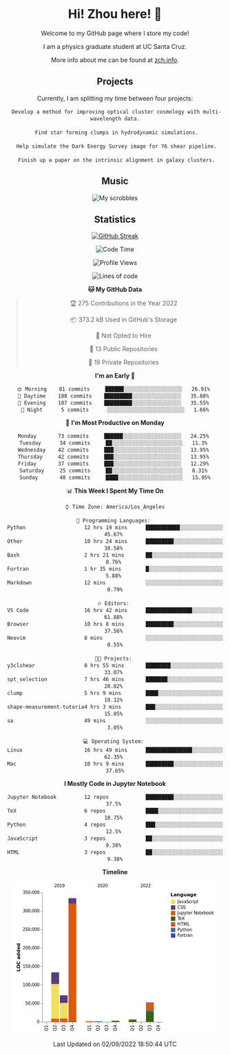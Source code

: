 <div align="center">
<h1> Hi! Zhou here! 👋 </h1>


Welcome to my GitHub page where I store my code! 

I am a physics graduate student at UC Santa Cruz. 

More info about me can be found at [zch.info](www.zch.info).

## Projects

Currently, I am splitting my time between four projects:
```
 Develop a method for improving optical cluster cosmology with multi-wavelength data.
 
 Find star forming clumps in hydrodynamic simulations.
 
 Help simulate the Dark Energy Survey image for Y6 shear pipeline.
 
 Finish up a paper on the intrinsic alignment in galaxy clusters.
```

## Music
![My scrobbles](https://lastfm-recently-played.vercel.app/api?user=zchvsre)


## Statistics

[![GitHub Streak](https://github-readme-streak-stats.herokuapp.com/?user=zhouconghao&theme=highcontrast)](https://git.io/streak-stats)

<!--START_SECTION:waka-->
![Code Time](http://img.shields.io/badge/Code%20Time-295%20hrs%202%20mins-blue)

![Profile Views](http://img.shields.io/badge/Profile%20Views-9-blue)

![Lines of code](https://img.shields.io/badge/From%20Hello%20World%20I%27ve%20Written-605%20Thousand%20lines%20of%20code-blue)

**🐱 My GitHub Data** 

> 🏆 275 Contributions in the Year 2022
 > 
> 📦 373.2 kB Used in GitHub's Storage 
 > 
> 🚫 Not Opted to Hire
 > 
> 📜 13 Public Repositories 
 > 
> 🔑 19 Private Repositories  
 > 
**I'm an Early 🐤** 

```text
🌞 Morning    81 commits     ██████░░░░░░░░░░░░░░░░░░░   26.91% 
🌆 Daytime    108 commits    █████████░░░░░░░░░░░░░░░░   35.88% 
🌃 Evening    107 commits    █████████░░░░░░░░░░░░░░░░   35.55% 
🌙 Night      5 commits      ░░░░░░░░░░░░░░░░░░░░░░░░░   1.66%

```
📅 **I'm Most Productive on Monday** 

```text
Monday       73 commits     ██████░░░░░░░░░░░░░░░░░░░   24.25% 
Tuesday      34 commits     ██░░░░░░░░░░░░░░░░░░░░░░░   11.3% 
Wednesday    42 commits     ███░░░░░░░░░░░░░░░░░░░░░░   13.95% 
Thursday     42 commits     ███░░░░░░░░░░░░░░░░░░░░░░   13.95% 
Friday       37 commits     ███░░░░░░░░░░░░░░░░░░░░░░   12.29% 
Saturday     25 commits     ██░░░░░░░░░░░░░░░░░░░░░░░   8.31% 
Sunday       48 commits     ████░░░░░░░░░░░░░░░░░░░░░   15.95%

```


📊 **This Week I Spent My Time On** 

```text
⌚︎ Time Zone: America/Los_Angeles

💬 Programming Languages: 
Python                   12 hrs 19 mins      ███████████░░░░░░░░░░░░░░   45.67% 
Other                    10 hrs 24 mins      █████████░░░░░░░░░░░░░░░░   38.58% 
Bash                     2 hrs 21 mins       ██░░░░░░░░░░░░░░░░░░░░░░░   8.76% 
Fortran                  1 hr 35 mins        █░░░░░░░░░░░░░░░░░░░░░░░░   5.88% 
Markdown                 12 mins             ░░░░░░░░░░░░░░░░░░░░░░░░░   0.79%

🔥 Editors: 
VS Code                  16 hrs 42 mins      ███████████████░░░░░░░░░░   61.88% 
Browser                  10 hrs 8 mins       █████████░░░░░░░░░░░░░░░░   37.56% 
Neovim                   8 mins              ░░░░░░░░░░░░░░░░░░░░░░░░░   0.55%

🐱‍💻 Projects: 
y3clshear                8 hrs 55 mins       ████████░░░░░░░░░░░░░░░░░   33.07% 
spt_selection            7 hrs 46 mins       ███████░░░░░░░░░░░░░░░░░░   28.82% 
clump                    5 hrs 9 mins        ████░░░░░░░░░░░░░░░░░░░░░   19.12% 
shape-measurement-tutoria4 hrs 3 mins        ███░░░░░░░░░░░░░░░░░░░░░░   15.05% 
sa                       49 mins             ░░░░░░░░░░░░░░░░░░░░░░░░░   3.05%

💻 Operating System: 
Linux                    16 hrs 49 mins      ███████████████░░░░░░░░░░   62.35% 
Mac                      10 hrs 9 mins       █████████░░░░░░░░░░░░░░░░   37.65%

```

**I Mostly Code in Jupyter Notebook** 

```text
Jupyter Notebook         12 repos            █████████░░░░░░░░░░░░░░░░   37.5% 
TeX                      6 repos             ████░░░░░░░░░░░░░░░░░░░░░   18.75% 
Python                   4 repos             ███░░░░░░░░░░░░░░░░░░░░░░   12.5% 
JavaScript               3 repos             ██░░░░░░░░░░░░░░░░░░░░░░░   9.38% 
HTML                     3 repos             ██░░░░░░░░░░░░░░░░░░░░░░░   9.38%

```


**Timeline**

![Chart not found](https://raw.githubusercontent.com/zhouconghao/zhouconghao/main/charts/bar_graph.png) 


 Last Updated on 02/09/2022 18:50:44 UTC
<!--END_SECTION:waka-->

<!-- ![](https://raw.githubusercontent.com/zhouconghao/github-stats/master/generated/overview.svg#gh-dark-mode-only)
![](https://raw.githubusercontent.com/zhouconghao/github-stats/master/generated/overview.svg#gh-light-mode-only)

![](https://raw.githubusercontent.com/zhouconghao/github-stats/master/generated/languages.svg#gh-dark-mode-only)
![](https://raw.githubusercontent.com/zhouconghao/github-stats/master/generated/languages.svg#gh-light-mode-only) -->

</div>


<!--
**zchvsre/zchvsre** is a ✨ _special_ ✨ repository because its `README.md` (this file) appears on your GitHub profile.

Here are some ideas to get you started:

- 🔭 I’m currently working on ...
- 🌱 I’m currently learning ...
- 👯 I’m looking to collaborate on ...
- 🤔 I’m looking for help with ...
- 💬 Ask me about ...
- 📫 How to reach me: ...
- 😄 Pronouns: ...
- ⚡ Fun fact: ...
-->
 
 </p>
